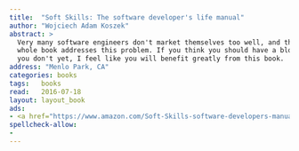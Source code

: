 ```yaml
---
title:  "Soft Skills: The software developer's life manual"
author: "Wojciech Adam Koszek"
abstract: >
  Very many software engineers don't market themselves too well, and the
  whole book addresses this problem. If you think you should have a blog but
  you don't yet, I feel like you will benefit greatly from this book.
address: "Menlo Park, CA"
categories: books
tags:	books
read:	2016-07-18
layout: layout_book
ads:
- <a href="https://www.amazon.com/Soft-Skills-software-developers-manual/dp/1617292397/ref=as_li_ss_il?ie=UTF8&qid=1469775259&sr=8-1&keywords=soft+skills&linkCode=li2&tag=wojcadamkoszh-20&linkId=e69a29f9e55b0065d3545d1f08d5c166" target="_blank"><img border="0" src="//ws-na.amazon-adsystem.com/widgets/q?_encoding=UTF8&ASIN=1617292397&Format=_SL160_&ID=AsinImage&MarketPlace=US&ServiceVersion=20070822&WS=1&tag=wojcadamkoszh-20" ></a><img src="https://ir-na.amazon-adsystem.com/e/ir?t=wojcadamkoszh-20&l=li2&o=1&a=1617292397" width="1" height="1" border="0" alt="" style="border:none !important; margin:0px !important;" />
spellcheck-allow:
- 
---
```


